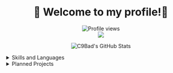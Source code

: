 <h1 align="center">👋 Welcome to my profile!👋</h1>

<p align="center">
 <img src="https://komarev.com/ghpvc/?username=C9Bad" alt="Profile views" /><br>
 <img src="https://dcbadge.vercel.app/api/server/c5wY96mpft" />
</p>

<p align="center">
 <img src="https://github-readme-stats.vercel.app/api?username=C9Bad&show_icons=true&theme=ayu-mirage&hide=prs" alt="C9Bad's GitHub Stats" />
</p>

<details>
<summary>Skills and Languages</summary>
<br>
Java *Intermediate+*<br>
AHKv2 *Intermediate*<br>
HTML/JS/CSS *Intermediate-*<br>
Rust *Intermediate-*<br>
Assembly *Novice*<br>
Kotlin *Plan to learn*<br>
Python *Plan to learn?*
</details>

<details>
<summary>Planned Projects</summary>
<br>
TidalxSpotify Converter (Maybe)<br>
Github Licensing Quiz (HTML, JS, CSS)<br>
Edu Maps.... (Summer project)
</details>
